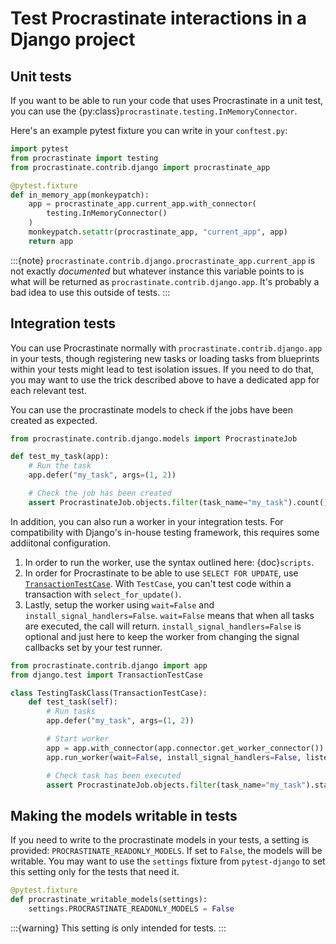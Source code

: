 # Test Procrastinate interactions in a Django project

## Unit tests

If you want to be able to run your code that uses Procrastinate in a unit test,
you can use the {py:class}`procrastinate.testing.InMemoryConnector`.

Here's an example pytest fixture you can write in your `conftest.py`:

```python
import pytest
from procrastinate import testing
from procrastinate.contrib.django import procrastinate_app

@pytest.fixture
def in_memory_app(monkeypatch):
    app = procrastinate_app.current_app.with_connector(
        testing.InMemoryConnector()
    )
    monkeypatch.setattr(procrastinate_app, "current_app", app)
    return app
```
:::{note}
`procrastinate.contrib.django.procrastinate_app.current_app` is not exactly
_documented_ but whatever instance this variable points to is what
will be returned as `procrastinate.contrib.django.app`. It's probably a bad
idea to use this outside of tests.
:::

## Integration tests

You can use Procrastinate normally with `procrastinate.contrib.django.app`
in your tests, though registering new tasks or loading tasks from blueprints
within your tests might lead to test isolation issues. If you need to
do that, you may want to use the trick described above to have a dedicated
app for each relevant test.

You can use the procrastinate models to check if the jobs have been created
as expected.

```python
from procrastinate.contrib.django.models import ProcrastinateJob

def test_my_task(app):
    # Run the task
    app.defer("my_task", args=(1, 2))

    # Check the job has been created
    assert ProcrastinateJob.objects.filter(task_name="my_task").count() == 1
```

In addition, you can also run a worker in your integration tests.
For compatibility with Django's in-house testing framework, this requires some addiitonal configuration.

1. In order to run the worker, use the syntax outlined here: {doc}`scripts`.
2. In order for Procrastinate to be able to use `SELECT FOR UPDATE`, use [`TransactionTestCase`]. With `TestCase`, you can't test code within a transaction with `select_for_update()`.
3. Lastly, setup the worker using `wait=False` and `install_signal_handlers=False`. `wait=False` means that when all tasks are executed, the call will return. `install_signal_handlers=False` is optional and just here to keep the worker from changing the signal callbacks set by your test runner.

```python
from procrastinate.contrib.django import app
from django.test import TransactionTestCase

class TestingTaskClass(TransactionTestCase):
    def test_task(self):
        # Run tasks
        app.defer("my_task", args=(1, 2))

        # Start worker
        app = app.with_connector(app.connector.get_worker_connector())
        app.run_worker(wait=False, install_signal_handlers=False, listen_notify=True)

        # Check task has been executed
        assert ProcrastinateJob.objects.filter(task_name="my_task").status == "succeeded"
```


## Making the models writable in tests

If you need to write to the procrastinate models in your tests, a setting is
provided: `PROCRASTINATE_READONLY_MODELS`. If set to `False`, the models will be
writable. You may want to use the `settings` fixture from `pytest-django` to
set this setting only for the tests that need it.

```python
@pytest.fixture
def procrastinate_writable_models(settings):
    settings.PROCRASTINATE_READONLY_MODELS = False
```

:::{warning}
This setting is only intended for tests.
:::

[`TransactionTestCase`]: https://docs.djangoproject.com/en/5.0/topics/testing/tools/#transactiontestcase

